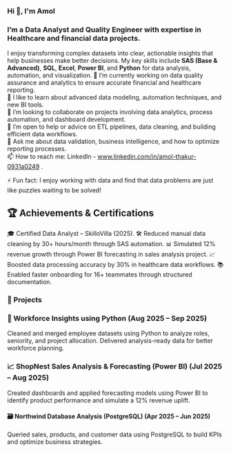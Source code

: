 ### Hi 👋, I'm Amol

### I’m a Data Analyst and Quality Engineer with expertise in Healthcare and financial data projects. 
I enjoy transforming complex datasets into clear, actionable insights that help businesses make better decisions. My key skills include **SAS (Base & Advanced)**, **SQL**, **Excel**, **Power BI**, and **Python** for data analysis, automation, and visualization.
🔭 I’m currently working on data quality assurance and analytics to ensure accurate financial and healthcare reporting.  
🌱 I like to learn about advanced data modeling, automation techniques, and new BI tools.  
👯 I’m looking to collaborate on projects involving data analytics, process automation, and dashboard development.  
🤔 I’m open to help or advice on ETL pipelines, data cleaning, and building efficient data workflows.  
💬 Ask me about data validation, business intelligence, and how to optimize reporting processes.  
📫 How to reach me: LinkedIn - www.linkedin.com/in/amol-thakur-0931a0249 .

⚡ Fun fact: I enjoy working with data and find that data problems are just like puzzles waiting to be solved!

## 🏆 Achievements & Certifications
🎓 Certified Data Analyst – SkilloVilla (2025).
🛠 Reduced manual data cleaning by 30+ hours/month through SAS automation.
📊 Simulated 12% revenue growth through Power BI forecasting in sales analysis project.
📈 Boosted data processing accuracy by 30% in healthcare data workflows.
📚 Enabled faster onboarding for 16+ teammates through structured documentation.

### 🧪 Projects
### 🧠 Workforce Insights using Python (Aug 2025 – Sep 2025)
Cleaned and merged employee datasets using Python to analyze roles, seniority, and project allocation. Delivered analysis-ready data for better workforce planning.
### 📈 ShopNest Sales Analysis & Forecasting (Power BI) (Jul 2025 – Aug 2025)
Created dashboards and applied forecasting models using Power BI to identify product performance and simulate a 12% revenue uplift.
#### 🗃 Northwind Database Analysis (PostgreSQL) (Apr 2025 – Jun 2025)
Queried sales, products, and customer data using PostgreSQL to build KPIs and optimize business strategies.
